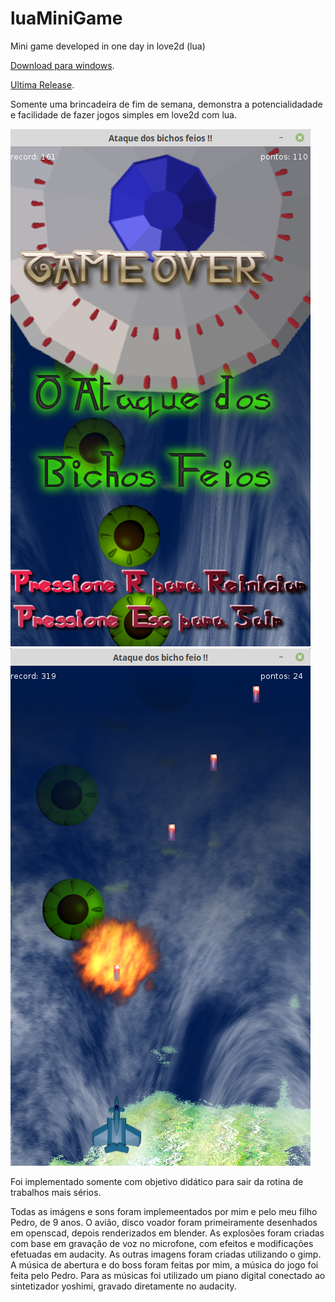 # luaMiniGame
Mini game developed in one day in love2d (lua) 

[Download para windows](https://github.com/ronaldor1968/luaMiniGame/releases/download/0.0.3/distwin.zip).

[Ultima Release](https://github.com/ronaldor1968/luaMiniGame/releases/tag/0.0.3).

Somente uma brincadeira de fim de semana, demonstra a potencialidadade e facilidade
de fazer jogos simples em love2d com lua.

![Screenshot 1](Screenshot%20from%202019-01-27%2017-41-10.png?raw=true "Screen Shot 1")
![Screenshot 2](Screenshot%20from%202019-01-20%2012-25-45.png?raw=true "Screen Shot 2")

Foi implementado somente com objetivo didático para sair da rotina de trabalhos mais sérios.

Todas as imágens e sons foram implemeentados por mim e pelo meu filho Pedro, de 9 anos. O avião, disco voador foram primeiramente desenhados em openscad, depois renderizados em blender. As explosões foram criadas com base em gravação de voz no microfone, com efeitos e modificações efetuadas em audacity. As outras imagens foram criadas utilizando o gimp. A música de abertura e do boss foram feitas por mim, a música do jogo foi feita pelo Pedro. Para as músicas foi utilizado um piano digital conectado ao sintetizador yoshimi, gravado diretamente no audacity.
